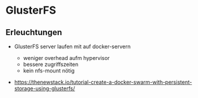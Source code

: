 # GlusterFS

## Erleuchtungen

* GlusterFS server laufen mit auf docker-servern
    * weniger overhead aufm hypervisor
    * bessere zugriffszeiten
    * kein nfs-mount nötig

* https://thenewstack.io/tutorial-create-a-docker-swarm-with-persistent-storage-using-glusterfs/